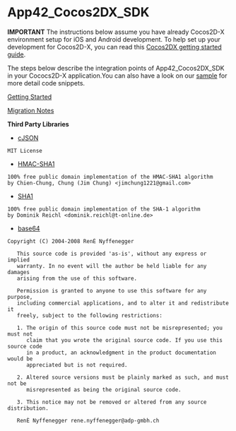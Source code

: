 App42_Cocos2DX_SDK
==================

**IMPORTANT**
The instructions below assume you have already Cocos2D-X environment setup for iOS and Android development. To help set up your development for Cocos2D-X, you can read this [Cocos2DX getting started guide](http://www.raywenderlich.com/33750/cocos2d-x-tutorial-for-ios-and-android-getting-started).

The steps below describe the integration points of App42_Cocos2DX_SDK in your Cococs2D-X application.You can also have a look on our [sample](https://github.com/RajeevRShephertz/App42Cocos2dXSampple) for more detail code snippets. 

[Getting Started](https://github.com/shephertz/App42_Cocos2DX_SDK/wiki/Getting-Started)

[Migration Notes](https://github.com/shephertz/App42_Cocos2DX_SDK/wiki/Migration-Notes)

__Third Party Libraries__

* [cJSON]( http://sourceforge.net/projects/cjson/)
```
MIT License
```
* [HMAC-SHA1](https://github.com/sirikata/liboauthcpp/blob/master/src/HMAC_SHA1.h)
```
100% free public domain implementation of the HMAC-SHA1 algorithm
by Chien-Chung, Chung (Jim Chung) <jimchung1221@gmail.com>
```
* [SHA1](http://www.dominik-reichl.de)
```
100% free public domain implementation of the SHA-1 algorithm
by Dominik Reichl <dominik.reichl@t-online.de>
```
* [base64](http://www.adp-gmbh.ch/cpp/common/base64.html)
```
Copyright (C) 2004-2008 RenÈ Nyffenegger

   This source code is provided 'as-is', without any express or implied
   warranty. In no event will the author be held liable for any damages
   arising from the use of this software.

   Permission is granted to anyone to use this software for any purpose,
   including commercial applications, and to alter it and redistribute it
   freely, subject to the following restrictions:

   1. The origin of this source code must not be misrepresented; you must not
      claim that you wrote the original source code. If you use this source code
      in a product, an acknowledgment in the product documentation would be
      appreciated but is not required.

   2. Altered source versions must be plainly marked as such, and must not be
      misrepresented as being the original source code.

   3. This notice may not be removed or altered from any source distribution.

   RenÈ Nyffenegger rene.nyffenegger@adp-gmbh.ch
```
